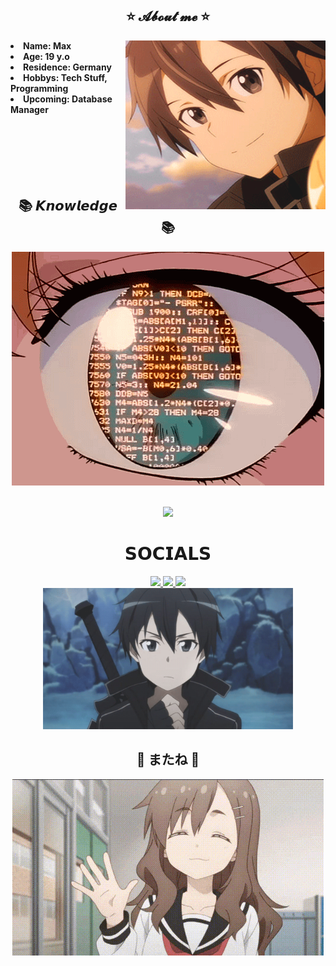 <div>
<h2 align="center">⭐ 𝓐𝓫𝓸𝓾𝓽 𝓶𝓮 ⭐</h2>
<div align="center">
  <img src="assets/Kirito.gif" height="270" width="320" align="right">
</div>
<div align="left">
  <li><b>Name: Max</b></li>
  <li><b>Age: 19 y.o</b></li>
  <li><b>Residence: Germany</b></li>
  <li><b>Hobbys: Tech Stuff, Programming</b></li>
  <li><b>Upcoming: Database Manager</b></li>
  <br><br><br><br><br><br>
</div>

<div align="center">
    <h2>📚 𝙆𝙣𝙤𝙬𝙡𝙚𝙙𝙜𝙚 📚</h2>
</div>
<div align="center">
    <img src="assets/Knowledge.gif" alt="Knowledge">
     <br><br>
</div>

<div>
<p align="center">
  <a href="https://skillicons.dev">
    <img src="https://skillicons.dev/icons?i=java,powershell" />
  </a>
</p>
</div>

<h1 align="center">𝗦𝗢𝗖𝗜𝗔𝗟𝗦</h1>
<div align="center">
  <a href="https://www.linkedin.com/in/maximilian-wolf-89532a28b/">
  <img src="https://img.shields.io/badge/LinkedIn-0077B5?style=for-the-badge&logo=linkedin&logoColor=white" target="_blank" rel="noopener noreferrer">
  </a>
  <a href="https://github.com/Melone145">
  <img src="https://img.shields.io/badge/-GitHub-181717?style=for-the-badge&logo=GitHub&logoColor=white'" target="_blank" rel="noopener noreferrer">
  </a>
  <a href="https://discord.com/users/346693214570283009" >
  <img src="https://img.shields.io/badge/Discord-7289DA?style=for-the-badge&logo=discord&logoColor=white" target="_blank" rel="noopener noreferrer">
  </a>
  <br>
  <img src=assets/SAO.gif width="400" height="auto">
</div>

<h2 align="center">👋 またね 👋</h2>
<div align="center">
  <img src="assets/hi_goodbye.gif"/>
